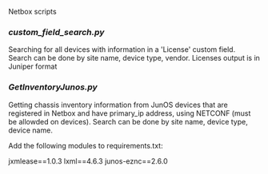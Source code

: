 Netbox scripts

### <i>custom_field_search.py</i>
Searching for all devices with information in a 'License' custom field. 
Search can be done by site name, device type, vendor.
Licenses output is in Juniper format

### <i>GetInventoryJunos.py</i>
Getting chassis inventory information from JunOS devices that are registered in Netbox and have primary_ip address, using NETCONF (must be allowded on devices). 
Search can be done by site name, device type, device name.

Add the following modules to requirements.txt:

jxmlease==1.0.3
lxml==4.6.3
junos-eznc==2.6.0
